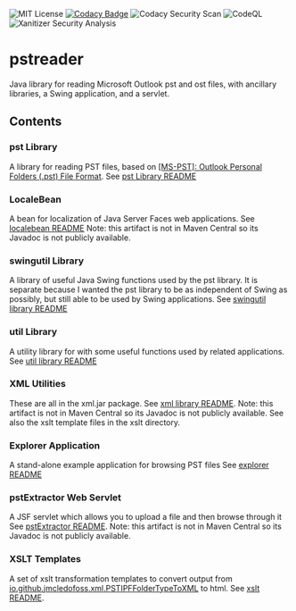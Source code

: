 ![MIT License](https://img.shields.io/badge/license-MIT-green) 
[![Codacy Badge](https://app.codacy.com/project/badge/Grade/60a39e709460445f8004a1a4603bdd98)](https://www.codacy.com/gh/Jmcleodfoss/pstreader/dashboard?utm_source=github.com&amp;utm_medium=referral&amp;utm_content=Jmcleodfoss/pstreader&amp;utm_campaign=Badge_Grade)
![Codacy Security Scan](https://github.com/Jmcleodfoss/msgreader/workflows/Codacy%20Security%20Scan/badge.svg) 
![CodeQL](https://github.com/Jmcleodfoss/msgreader/workflows/CodeQL/badge.svg) 
![Xanitizer Security Analysis](https://github.com/Jmcleodfoss/msgreader/workflows/Xanitizer%20Security%20Analysis/badge.svg) 
# pstreader
Java library for reading Microsoft Outlook pst and ost files, with ancillary libraries, a Swing application, and a servlet.

## Contents
### pst Library
A library for reading PST files, based on [[MS-PST]: Outlook Personal Folders (.pst) File Format](https://docs.microsoft.com/en-us/openspecs/office_file_formats/ms-pst/141923d5-15ab-4ef1-a524-6dce75aae546).
See [pst Library README](pst/README.md)

### LocaleBean
A bean for localization of Java Server Faces web applications.
See [localebean README](localebean/README.md)
Note: this artifact is not in Maven Central so its Javadoc is not publicly available.

### swingutil Library
A library of useful Java Swing functions used by the pst library. It is separate because I wanted the pst library to be as independent of Swing as possibly, but still able to be used by Swing applications.
See [swingutil library README](swingutil/README.md)

### util Library
A utility library for with some useful functions used by related applications.
See [util library README](util/README.md)

### XML Utilities
These are all in the xml.jar package.
See [xml library README](xml/README.md).
Note: this artifact is not in Maven Central so its Javadoc is not publicly available.
See also the xslt template files in the xslt directory.

### Explorer Application
A stand-alone example application for browsing PST files
See [explorer README](explorer/README.md)

### pstExtractor Web Servlet
A JSF servlet which allows you to upload a file and then browse through it
See [pstExtractor README](pstExtractor/README.md).
Note: this artifact is not in Maven Central so its Javadoc is not publicly available.

### XSLT Templates
A set of xslt transformation templates to convert output from [io.github.jmcledofoss.xml.PSTIPFFolderTypeToXML](xml/src/main/io/github/jmcleodfoss/xml/PSTIPFFolderTypeToXML.java) to html.
See [xslt README](xslt/READM.md).
